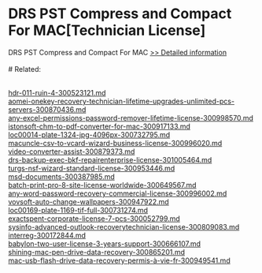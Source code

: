 # DRS PST Compress and Compact For MAC[Technician License]
DRS PST Compress and Compact For MAC
[>> Detailed information](https://secure.shareit.com/shareit/product.html?productid=301005007&affiliateid=200057808)<br/><br/># Related:

<br />[hdr-011-ruin-4-300523121.md](https://github.com/downloadplanet/downloadplanet/blob/main/hdr-011-ruin-4-300523121.md)<br />[aomei-onekey-recovery-technician-lifetime-upgrades-unlimited-pcs-servers-300870436.md](https://github.com/downloadplanet/downloadplanet/blob/main/aomei-onekey-recovery-technician-lifetime-upgrades-unlimited-pcs-servers-300870436.md)<br />[any-excel-permissions-password-remover-lifetime-license-300998570.md](https://github.com/downloadplanet/downloadplanet/blob/main/any-excel-permissions-password-remover-lifetime-license-300998570.md)<br />[istonsoft-chm-to-pdf-converter-for-mac-300917133.md](https://github.com/downloadplanet/downloadplanet/blob/main/istonsoft-chm-to-pdf-converter-for-mac-300917133.md)<br />[loc00014-plate-1324-jpg-4096px-300732795.md](https://github.com/downloadplanet/downloadplanet/blob/main/loc00014-plate-1324-jpg-4096px-300732795.md)<br />[macuncle-csv-to-vcard-wizard-business-license-300996020.md](https://github.com/downloadplanet/downloadplanet/blob/main/macuncle-csv-to-vcard-wizard-business-license-300996020.md)<br />[video-converter-assist-300879373.md](https://github.com/downloadplanet/downloadplanet/blob/main/video-converter-assist-300879373.md)<br />[drs-backup-exec-bkf-repairenterprise-license-301005464.md](https://github.com/downloadplanet/downloadplanet/blob/main/drs-backup-exec-bkf-repairenterprise-license-301005464.md)<br />[turgs-nsf-wizard-standard-license-300953446.md](https://github.com/downloadplanet/downloadplanet/blob/main/turgs-nsf-wizard-standard-license-300953446.md)<br />[msd-documents-300387985.md](https://github.com/downloadplanet/downloadplanet/blob/main/msd-documents-300387985.md)<br />[batch-print-pro-8-site-license-worldwide-300649567.md](https://github.com/downloadplanet/downloadplanet/blob/main/batch-print-pro-8-site-license-worldwide-300649567.md)<br />[any-word-password-recovery-commercial-license-300996002.md](https://github.com/downloadplanet/downloadplanet/blob/main/any-word-password-recovery-commercial-license-300996002.md)<br />[vovsoft-auto-change-wallpapers-300947922.md](https://github.com/downloadplanet/downloadplanet/blob/main/vovsoft-auto-change-wallpapers-300947922.md)<br />[loc00169-plate-1169-tif-full-300731274.md](https://github.com/downloadplanet/downloadplanet/blob/main/loc00169-plate-1169-tif-full-300731274.md)<br />[exactspent-corporate-license-7-pcs-300052799.md](https://github.com/downloadplanet/downloadplanet/blob/main/exactspent-corporate-license-7-pcs-300052799.md)<br />[sysinfo-advanced-outlook-recoverytechnician-license-300809083.md](https://github.com/downloadplanet/downloadplanet/blob/main/sysinfo-advanced-outlook-recoverytechnician-license-300809083.md)<br />[interreg-300172844.md](https://github.com/downloadplanet/downloadplanet/blob/main/interreg-300172844.md)<br />[babylon-two-user-license-3-years-support-300666107.md](https://github.com/downloadplanet/downloadplanet/blob/main/babylon-two-user-license-3-years-support-300666107.md)<br />[shining-mac-pen-drive-data-recovery-300865201.md](https://github.com/downloadplanet/downloadplanet/blob/main/shining-mac-pen-drive-data-recovery-300865201.md)<br />[mac-usb-flash-drive-data-recovery-permis-à-vie-fr-300949541.md](https://github.com/downloadplanet/downloadplanet/blob/main/mac-usb-flash-drive-data-recovery-permis-à-vie-fr-300949541.md)